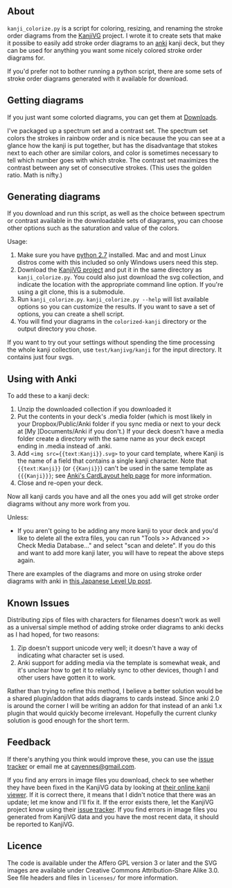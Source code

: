 ## About

`kanji_colorize.py` is a script for coloring, resizing, and renaming the
stroke order diagrams from the [KanjiVG](http://kanjivg.tagaini.net/)
project.  I wrote it to create sets that make it possibe to easily add
stroke order diagrams to an [anki](http://ankisrs.net/) kanji deck, but
they can be used for anything you want some nicely colored stroke order
diagrams for.

If you'd prefer not to bother running a python script, there are some
sets of stroke order diagrams generated with it available for download.

## Getting diagrams

If you just want some colorted diagrams, you can get them at 
[Downloads](https://github.com/cayennes/kanji-colorize/downloads).  

I've packaged up a spectrum set and a contrast set. The spectrum set
colors the strokes in rainbow order and is nice because the you can see
at a glance how the kanji is put together, but has the disadvantage that
stokes next to each other are similar colors, and color is sometimes
necessary to tell which number goes with which stroke. The contrast set
maximizes the contrast between any set of consecutive strokes.  (This
uses the golden ratio.  Math is nifty.)

## Generating diagrams

If you download and run this script, as well as the choice between
spectrum or contrast available in the downloadable sets of diagrams, you
can choose other options such as the saturation and value of the colors.

Usage:

1. Make sure you have [python 2.7](http://www.python.org/getit/)
   installed.  Mac and and most Linux distros come with this included so
   only Windows users need this step.
2. Download the [KanjiVG project](https://github.com/KanjiVG/kanjivg)
   and put it in the same directory as `kanji_colorize.py`.  You could
   also just download the svg collection, and indicate the location with
   the appropriate command line option.  If you're using a git clone,
   this is a submodule.
3. Run `kanji_colorize.py`.  `kanji_colorize.py --help` will list
   available options so you can customize the results.  If you want to
   save a set of options, you can create a shell script.
4. You will find your diagrams in the `colorized-kanji` directory or the
   output directory you chose.

If you want to try out your settings without spending the time
processing the whole kanji collection, use `test/kanjivg/kanji` for the
input directory.  It contains just four svgs.

## Using with Anki

To add these to a kanji deck:

1. Unzip the downloaded collection if you downloaded it
2. Put the contents in your deck's .media folder (which is most likely
   in your Dropbox/Public/Anki folder if you sync media or next to your
   deck at [My ]Documents/Anki if you don't.)  If your deck doesn't have
   a media folder create a directory with the same name as your deck
   except ending in .media instead of .anki.
3. Add `<img src={{text:Kanji}}.svg>` to your card template, where Kanji
   is the name of a field that contains a single kanji character.  Note
   that `{{text:Kanji}}` (or `{{Kanji}}`) can't be used in the same
   template as `{{{Kanji}}}`; 
   see [Anki's CardLayout help page](http://ankisrs.net/docs/CardLayout)
   for more information.
4. Close and re-open your deck.

Now all kanji cards you have and all the ones you add will get stroke
order diagrams without any more work from you.

Unless:

* If you aren't going to be adding any more kanji to your deck and you'd
  like to delete all the extra files, you can run "Tools >> Advanced >>
  Check Media Database..." and select "scan and delete".  If you do this
  and want to add more kanji later, you will have to repeat the above
  steps again.

There are examples of the diagrams and more on using stroke order
diagrams with anki in [this Japanese Level Up post](http://japaneselevelup.com/2012/03/24/boosting-ankis-power-with-media-enhancements-4-colorful-stroke-order-diagrams/).

## Known Issues

Distributing zips of files with characters for filenames doesn't work as
well as a universal simple method of adding stroke order diagrams to
anki decks as I had hoped, for two reasons:

1. Zip doesn't support unicode very well; it doesn't have a way of
   indicating what character set is used.
2. Anki support for adding media via the template is somewhat weak, and
   it's unclear how to get it to reliably sync to other devices, though
   I and other users have gotten it to work.

Rather than trying to refine this method, I believe a better solution
would be a shared plugin/addon that adds diagrams to cards instead.
Since anki 2.0 is around the corner I will be writing an addon for that
instead of an anki 1.x plugin that would quickly become irrelevant.
Hopefully the current clunky solution is good enough for the short term.

## Feedback

If there's anything you think would improve these, you can use the
[issue tracker](https://github.com/cayennes/kanji-colorize/issues) or
email me at cayennes@gmail.com.

If you find any errors in image files you download, check to see whether
they have been fixed in the KanjiVG data by looking at [their online
kanji viewer](http://kanjivg.tagaini.net/viewer.html).  If it is correct
there, it means that I didn't notice that there was an update; let me
know and I'll fix it.  If the error exists there, let the KanjiVG
project know using their [issue
tracker](https://github.com/KanjiVG/kanjivg/issues).  If you find errors
in image files you generated from KanjiVG data and you have the most
recent data, it should be reported to KanjiVG.

## Licence

The code is available under the Affero GPL version 3 or later and the SVG
images are available under Creative Commons Attribution-Share Alike 3.0.
See file headers and files in `licenses/` for more information.
